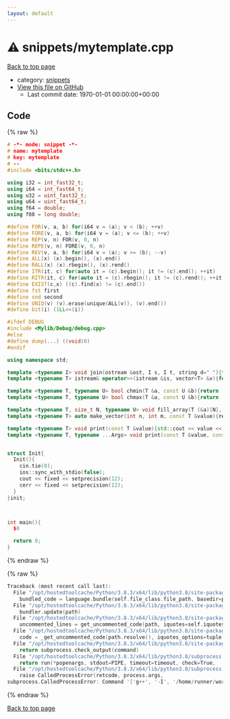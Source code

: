 ```yaml
---
layout: default
---
```


<!-- mathjax config similar to math.stackexchange -->
<script type="text/javascript" async
  src="https://cdnjs.cloudflare.com/ajax/libs/mathjax/2.7.5/MathJax.js?config=TeX-MML-AM_CHTML">
</script>
<script type="text/x-mathjax-config">
  MathJax.Hub.Config({
    TeX: { equationNumbers: { autoNumber: "AMS" }},
    tex2jax: {
      inlineMath: [ ['$','$'] ],
      processEscapes: true
    },
    "HTML-CSS": { matchFontHeight: false },
    displayAlign: "left",
    displayIndent: "2em"
  });
</script>

<script type="text/javascript" src="https://cdnjs.cloudflare.com/ajax/libs/jquery/3.4.1/jquery.min.js"></script>
<script src="https://cdn.jsdelivr.net/npm/jquery-balloon-js@1.1.2/jquery.balloon.min.js" integrity="sha256-ZEYs9VrgAeNuPvs15E39OsyOJaIkXEEt10fzxJ20+2I=" crossorigin="anonymous"></script>
<script type="text/javascript" src="../../assets/js/copy-button.js"></script>
<link rel="stylesheet" href="../../assets/css/copy-button.css" />


# :warning: snippets/mytemplate.cpp

<a href="../../index.html">Back to top page</a>

* category: <a href="../../index.html#67be68a348da3b850fb7daa10b034528">snippets</a>
* <a href="{{ site.github.repository_url }}/blob/master/snippets/mytemplate.cpp">View this file on GitHub</a>
    - Last commit date: 1970-01-01 00:00:00+00:00




## Code

<a id="unbundled"></a>
{% raw %}
```cpp
# -*- mode: snippet -*-
# name: mytemplate
# key: mytemplate
# --
#include <bits/stdc++.h>

using i32 = int_fast32_t;
using i64 = int_fast64_t;
using u32 = uint_fast32_t;
using u64 = uint_fast64_t;
using f64 = double;
using f80 = long double;

#define FOR(v, a, b) for(i64 v = (a); v < (b); ++v)
#define FORE(v, a, b) for(i64 v = (a); v <= (b); ++v)
#define REP(v, n) FOR(v, 0, n)
#define REPE(v, n) FORE(v, 0, n)
#define REV(v, a, b) for(i64 v = (a); v >= (b); --v)
#define ALL(x) (x).begin(), (x).end()
#define RALL(x) (x).rbegin(), (x).rend()
#define ITR(it, c) for(auto it = (c).begin(); it != (c).end(); ++it)
#define RITR(it, c) for(auto it = (c).rbegin(); it != (c).rend(); ++it)
#define EXIST(c,x) ((c).find(x) != (c).end())
#define fst first
#define snd second
#define UNIQ(v) (v).erase(unique(ALL(v)), (v).end())
#define bit(i) (1LL<<(i))

#ifdef DEBUG
#include <Mylib/Debug/debug.cpp>
#else
#define dump(...) ((void)0)
#endif

using namespace std;

template <typename I> void join(ostream &ost, I s, I t, string d=" "){for(auto i=s; i!=t; ++i){if(i!=s)ost<<d; ost<<*i;}ost<<endl;}
template <typename T> istream& operator>>(istream &is, vector<T> &v){for(auto &a : v) is >> a; return is;}

template <typename T, typename U> bool chmin(T &a, const U &b){return (a>b ? a=b, true : false);}
template <typename T, typename U> bool chmax(T &a, const U &b){return (a<b ? a=b, true : false);}

template <typename T, size_t N, typename U> void fill_array(T (&a)[N], const U &v){fill((U*)a, (U*)(a+N), v);}
template <typename T> auto make_vector(int n, int m, const T &value){return vector<vector<T>>(n, vector<T>(m, value));}

template <typename T> void print(const T &value){std::cout << value << "\n";}
template <typename T, typename ...Args> void print(const T &value, const Args&... args){std::cout << value << " ";print(args...);}


struct Init{
  Init(){
    cin.tie(0);
    ios::sync_with_stdio(false);
    cout << fixed << setprecision(12);
    cerr << fixed << setprecision(12);
  }
}init;



int main(){
  $0

  return 0;
}

```
{% endraw %}

<a id="bundled"></a>
{% raw %}
```cpp
Traceback (most recent call last):
  File "/opt/hostedtoolcache/Python/3.8.3/x64/lib/python3.8/site-packages/onlinejudge_verify/docs.py", line 349, in write_contents
    bundled_code = language.bundle(self.file_class.file_path, basedir=pathlib.Path.cwd())
  File "/opt/hostedtoolcache/Python/3.8.3/x64/lib/python3.8/site-packages/onlinejudge_verify/languages/cplusplus.py", line 185, in bundle
    bundler.update(path)
  File "/opt/hostedtoolcache/Python/3.8.3/x64/lib/python3.8/site-packages/onlinejudge_verify/languages/cplusplus_bundle.py", line 216, in update
    uncommented_lines = get_uncommented_code(path, iquotes=self.iquotes, compiler=self.compiler).splitlines(keepends=True)
  File "/opt/hostedtoolcache/Python/3.8.3/x64/lib/python3.8/site-packages/onlinejudge_verify/languages/cplusplus_bundle.py", line 126, in get_uncommented_code
    code = _get_uncommented_code(path.resolve(), iquotes_options=tuple(iquotes_options), compiler=compiler)
  File "/opt/hostedtoolcache/Python/3.8.3/x64/lib/python3.8/site-packages/onlinejudge_verify/languages/cplusplus_bundle.py", line 119, in _get_uncommented_code
    return subprocess.check_output(command)
  File "/opt/hostedtoolcache/Python/3.8.3/x64/lib/python3.8/subprocess.py", line 411, in check_output
    return run(*popenargs, stdout=PIPE, timeout=timeout, check=True,
  File "/opt/hostedtoolcache/Python/3.8.3/x64/lib/python3.8/subprocess.py", line 512, in run
    raise CalledProcessError(retcode, process.args,
subprocess.CalledProcessError: Command '['g++', '-I', '/home/runner/work/kyopro-lib/kyopro-lib', '-fpreprocessed', '-dD', '-E', '/home/runner/work/kyopro-lib/kyopro-lib/snippets/mytemplate.cpp']' returned non-zero exit status 1.

```
{% endraw %}

<a href="../../index.html">Back to top page</a>

